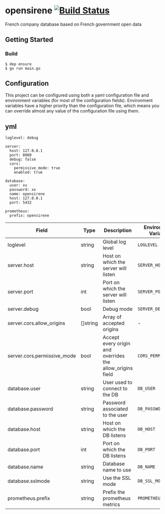 # opensirene [![Build Status](https://travis-ci.org/jclebreton/opensirene.svg?branch=v2)](https://travis-ci.org/jclebreton/opensirene)
French company database based on French government open data

## Getting Started

### Build
```
$ dep ensure
$ go run main.go
```

## Configuration

This project can be configured using both a yaml configuration file and
environment variables (for most of the configuration fields). Environment
variables have a higher priority than the configuration file, which means you
can override almost any value of the configuration file using them. 

yml
---
```
loglevel: debug

server:
  host: 127.0.0.1
  port: 8080
  debug: false
  cors:
    permissive_mode: true
    enabled: true

database:
  user: xx
  password: xx
  name: opensirene
  host: 127.0.0.1
  port: 5432

prometheus:
  prefix: opensirene
```


| Field                       | Type     | Description                                               | Environment Variable | Default      | Example      |
|-----------------------------|----------|-----------------------------------------------------------|----------------------|--------------|--------------|
| loglevel                    | string   | Global log level                                          | `LOGLEVEL`           | "info"       | "debug"      |
| server.host                 | string   | Host on which the server will listen                      | `SERVER_HOST`        | "127.0.0.1"  | "127.0.0.1"  |
| server.port                 | int      | Port on which the server will listen                      | `SERVER_PORT`        | 8080         | 8080         |
| server.debug                | bool     | Debug mode                                                | `SERVER_DEBUG`       | false        | true         |
| server.cors.allow_origins   | []string | Array of accepted origins                                 | -                    | -            | -            |
| server.cors.permissive_mode | bool     | Accept every origin and overrides the allow_origins field | `CORS_PERMISSIVE`    | false        | true         |
| database.user               | string   | User used to connect to the DB                            | `DB_USER`            | "sir"        | "sir"        |
| database.password           | string   | Password associated to the user                           | `DB_PASSWORD`        | -            | -            |
| database.host               | string   | Host on which the DB listens                              | `DB_HOST`            | "127.0.0.1"  | "127.0.0.1"  |
| database.port               | int      | Port on which the DB listens                              | `DB_PORT`            | 5432         | 5432         |
| database.name               | string   | Database name to use                                      | `DB_NAME`            | "opensirene" | "opensirene" |
| database.sslmode            | string   | Use the SSL mode                                          | `DB_SSL_MODE`        | "disable"    | "disable"    |
| prometheus.prefix           | string   | Prefix the prometheus metrics                             | `PROMETHEUS_PREFIX`  | "opensirene" | "opensirene" |